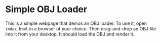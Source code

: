Simple OBJ Loader
================

This is a simple webpage that demos an OBJ loader. To use it, open
`index.html` in a browser of your choice. Then drag-and-drop an OBJ
file into it from your desktop. It should load the OBJ and render it.

